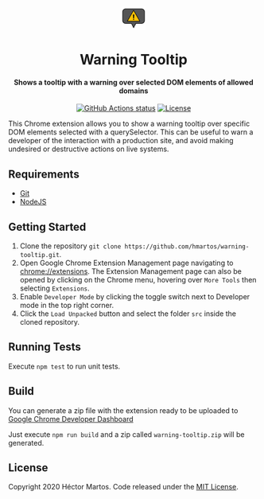 <p style="text-align:center" align="center">
  <img src="./src/images/logo48.png" alt="logo">

  <h1 align="center">Warning Tooltip</h1>

  <h4 align="center">Shows a tooltip with a warning over selected DOM elements of allowed domains</h4>
</p>

<p align="center">
  <a href="https://github.com/hmartos/warning-tooltip/actions"><img alt="GitHub Actions status" src="https://github.com/hmartos/warning-tooltip/workflows/Node%20CI/badge.svg"></a>
  <a href="https://github.com/hmartos/warning-tooltip/blob/master/LICENSE"><img alt="License" src="https://img.shields.io/github/license/hmartos/warning-tooltip"></a>
</p>

This Chrome extension allows you to show a warning tooltip over specific DOM elements selected with a querySelector. This can be useful to warn a developer of the interaction with a production site, and avoid making undesired or destructive actions on live systems.

<!-- ! TODO Screenshots -->

## Requirements

- [Git](https://git-scm.com/)
- [NodeJS](https://nodejs.org/)

## Getting Started

1. Clone the repository `git clone https://github.com/hmartos/warning-tooltip.git`.
2. Open Google Chrome Extension Management page navigating to [chrome://extensions](chrome://extensions).
   The Extension Management page can also be opened by clicking on the Chrome menu, hovering over `More Tools` then selecting `Extensions`.
3. Enable `Developer Mode` by clicking the toggle switch next to Developer mode in the top right corner.
4. Click the `Load Unpacked` button and select the folder `src` inside the cloned repository.

## Running Tests

Execute `npm test` to run unit tests.

## Build

You can generate a zip file with the extension ready to be uploaded to [Google Chrome Developer Dashboard](https://chrome.google.com/webstore/devconsole)

Just execute `npm run build` and a zip called `warning-tooltip.zip` will be generated.

## License

Copyright 2020 Héctor Martos. Code released under the [MIT License](./LICENSE).
